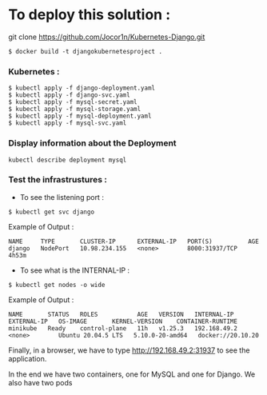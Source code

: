 # To deploy this solution :

git clone https://github.com/Jocor1n/Kubernetes-Django.git

```
$ docker build -t djangokubernetesproject .
```
### Kubernetes :
```
$ kubectl apply -f django-deployment.yaml
$ kubectl apply -f django-svc.yaml
$ kubectl apply -f mysql-secret.yaml
$ kubectl apply -f mysql-storage.yaml
$ kubectl apply -f mysql-deployment.yaml
$ kubectl apply -f mysql-svc.yaml
```
### Display information about the Deployment

```
kubectl describe deployment mysql
```

### Test the infrastrustures :
* To see the listening port :
```
$ kubectl get svc django 
```
Example of Output :
```
NAME     TYPE       CLUSTER-IP      EXTERNAL-IP   PORT(S)          AGE
django   NodePort   10.98.234.155   <none>        8000:31937/TCP   4h53m
```
* To see what is the INTERNAL-IP :
```
$ kubectl get nodes -o wide 
```
Example of Output :

```
NAME       STATUS   ROLES           AGE   VERSION   INTERNAL-IP    EXTERNAL-IP   OS-IMAGE       KERNEL-VERSION    CONTAINER-RUNTIME
minikube   Ready    control-plane   11h   v1.25.3   192.168.49.2   <none>        Ubuntu 20.04.5 LTS   5.10.0-20-amd64   docker://20.10.20
```
Finally, in a browser, we have to type http://192.168.49.2:31937 to see the application.

In the end we have two containers, one for MySQL and one for Django. We also have two pods

